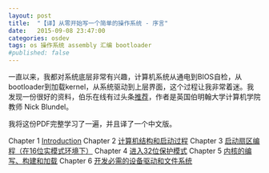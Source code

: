 ```yaml
---
layout: post
title:  "【译】从零开始写一个简单的操作系统 - 序言"
date:   2015-09-08 23:47:00
categories: osdev
tags: os 操作系统 assembly 汇编 bootloader 
#published: false
---
```

一直以来，我都对系统底层非常有兴趣，计算机系统从通电到BIOS自检，从bootloader到加载kernel，从系统驱动到上层界面，这个过程让我非常着迷。我发现一份很好的资料，伯乐在线有过头条[推荐][jobbole]，作者是英国伯明翰大学计算机学院教师 Nick Blundel。

我将这份PDF完整学习了一遍，并且译了一个中文版。

Chapter 1   [Introduction][ch1]
Chapter 2   [计算机结构和启动过程][ch2]
Chapter 3   [启动扇区编程（在16位实模式环境下）][ch3]
Chapter 4   [进入32位保护模式][ch4]
Chapter 5   [内核的编写、构建和加载][ch5]
Chapter 6   [开发必需的设备驱动和文件系统][ch6]

[jobbole]:      http://top.jobbole.com/13810/
[ch1]:          /osdev/writing-a-simple-operating-system-from-scratch-1/
[ch2]:          /osdev/writing-a-simple-operating-system-from-scratch-2/
[ch3]:          /osdev/writing-a-simple-operating-system-from-scratch-3/
[ch4]:          /osdev/writing-a-simple-operating-system-from-scratch-4/
[ch5]:          /osdev/writing-a-simple-operating-system-from-scratch-5/
[ch6]:          /osdev/writing-a-simple-operating-system-from-scratch-6/
